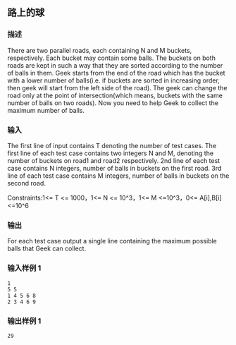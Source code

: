 ## 路上的球

### 描述

There are two parallel roads, each containing N and M buckets, respectively. Each bucket may contain some balls. The buckets on both roads are kept in such a way that they are sorted according to the number of balls in them. Geek starts from the end of the road which has the bucket with a lower number of balls(i.e. if buckets are sorted in increasing order, then geek will start from the left side of the road). The geek can change the road only at the point of intersection(which means, buckets with the same number of balls on two roads). Now you need to help Geek to collect the maximum number of balls.

### 输入

The first line of input contains T denoting the number of test cases. The first line of each test case contains two integers N and M, denoting the number of buckets on road1 and road2 respectively. 2nd line of each test case contains N integers, number of balls in buckets on the first road. 3rd line of each test case contains M integers, number of balls in buckets on the second road.

Constraints:1<= T <= 1000，1<= N <= 10^3，1<= M <=10^3，0<= A[i],B[i]<=10^6

### 输出

For each test case output a single line containing the maximum possible balls that Geek can collect.

### 输入样例 1 

```
1
5 5
1 4 5 6 8
2 3 4 6 9
```

### 输出样例 1

```
29
```